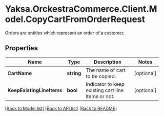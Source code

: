 # Yaksa.OrckestraCommerce.Client.Model.CopyCartFromOrderRequest
Orders are entities which represent an order of a customer.

## Properties

Name | Type | Description | Notes
------------ | ------------- | ------------- | -------------
**CartName** | **string** | The name of cart to be copied. | [optional] 
**KeepExistingLineItems** | **bool** | Indicator to keep existing cart line items or not. | [optional] 

[[Back to Model list]](../README.md#documentation-for-models) [[Back to API list]](../README.md#documentation-for-api-endpoints) [[Back to README]](../README.md)

